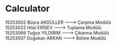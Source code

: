# Calculator

15253002 Büşra AKGÜLLER ---> Çarpma Modülü <br/>
15253022 Hilal ERİSEV ---> Toplama Modülü <br/>
15253066 Tuğçe YILDIRIM ---> Çıkarma Modülü <br/>
15253507 Doğukan ARKAN ---> Bölme Modülü <br/>
